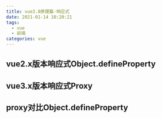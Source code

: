 ```yaml
---
title: vue3.0原理篇-响应式
date: 2021-01-14 10:20:21
tags:
  - vue
  - 前端
categories: vue
---
```


## vue2.x版本响应式Object.defineProperty
## vue3.x版本响应式Proxy
## proxy对比Object.defineProperty